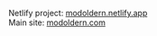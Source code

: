 Netlify project: <a href="https://modoldern.netlify.app/" target="_blank">modoldern.netlify.app</a><br>
Main site: <a href="https://modoldern.com" target="_blank">modoldern.com</a>
